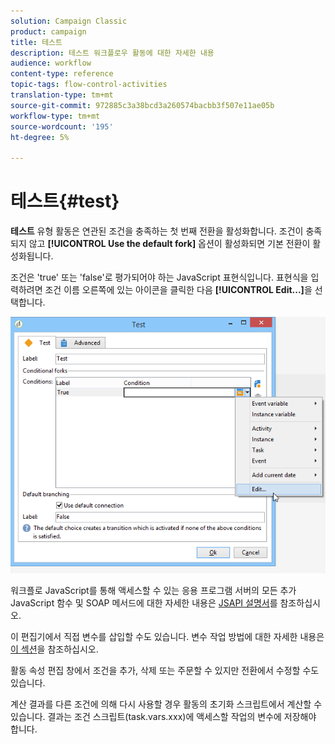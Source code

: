 ```yaml
---
solution: Campaign Classic
product: campaign
title: 테스트
description: 테스트 워크플로우 활동에 대한 자세한 내용
audience: workflow
content-type: reference
topic-tags: flow-control-activities
translation-type: tm+mt
source-git-commit: 972885c3a38bcd3a260574bacbb3f507e11ae05b
workflow-type: tm+mt
source-wordcount: '195'
ht-degree: 5%

---
```



# 테스트{#test}

**테스트** 유형 활동은 연관된 조건을 충족하는 첫 번째 전환을 활성화합니다. 조건이 충족되지 않고 **[!UICONTROL Use the default fork]** 옵션이 활성화되면 기본 전환이 활성화됩니다.

조건은 &#39;true&#39; 또는 &#39;false&#39;로 평가되어야 하는 JavaScript 표현식입니다. 표현식을 입력하려면 조건 이름 오른쪽에 있는 아이콘을 클릭한 다음 **[!UICONTROL Edit...]**&#x200B;을 선택합니다.

![](assets/edit_test.png)

워크플로 JavaScript를 통해 액세스할 수 있는 응용 프로그램 서버의 모든 추가 JavaScript 함수 및 SOAP 메서드에 대한 자세한 내용은 [JSAPI 설명서](https://docs.adobe.com/content/help/en/campaign-classic/technicalresources/api/index.html)를 참조하십시오.

이 편집기에서 직접 변수를 삽입할 수도 있습니다. 변수 작업 방법에 대한 자세한 내용은 [이 섹션](../../workflow/using/javascript-scripts-and-templates.md#variables)을 참조하십시오.

활동 속성 편집 창에서 조건을 추가, 삭제 또는 주문할 수 있지만 전환에서 수정할 수도 있습니다.

계산 결과를 다른 조건에 의해 다시 사용할 경우 활동의 초기화 스크립트에서 계산할 수 있습니다. 결과는 조건 스크립트(task.vars.xxx)에 액세스할 작업의 변수에 저장해야 합니다.

